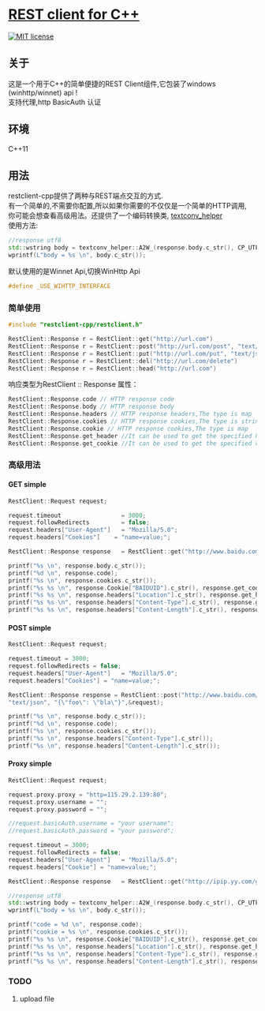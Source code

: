 # [REST client for C++](https://hpsocket.github.io/restclient-cpp/)
[![MIT license](https://img.shields.io/badge/license-MIT-blue.svg)](http://opensource.org/licenses/MIT)


## 关于
这是一个用于C++的简单便捷的REST Client组件,它包装了windows (winhttp/winnet) api !  
支持代理,http BasicAuth 认证

## 环境
C++11

## 用法
restclient-cpp提供了两种与REST端点交互的方式.  
有一个简单的,不需要你配置,所以如果你需要的不仅仅是一个简单的HTTP调用,  
你可能会想查看高级用法。还提供了一个编码转换类,  [textconv_helper](https://github.com/hpsocket/cpp_utils/blob/master/textconv_helper.hpp "Title")  
使用方法:
```cpp
//response utf8
std::wstring body = textconv_helper::A2W_(response.body.c_str(), CP_UTF8);
wprintf(L"body = %s \n", body.c_str());
```
默认使用的是Winnet Api,切换WinHttp Api
```cpp
#define _USE_WIHTTP_INTERFACE
```
### 简单使用

```cpp
#include "restclient-cpp/restclient.h"

RestClient::Response r = RestClient::get("http://url.com")
RestClient::Response r = RestClient::post("http://url.com/post", "text/json", "{\"foo\": \"bla\"}")
RestClient::Response r = RestClient::put("http://url.com/put", "text/json", "{\"foo\": \"bla\"}")
RestClient::Response r = RestClient::del("http://url.com/delete")
RestClient::Response r = RestClient::head("http://url.com")
```

响应类型为RestClient :: Response
属性：

```cpp
RestClient::Response.code // HTTP response code
RestClient::Response.body // HTTP response body
RestClient::Response.headers // HTTP response headers,The type is map
RestClient::Response.cookies // HTTP response cookies,The type is string
RestClient::Response.cookie // HTTP response cookies,The type is map
RestClient::Response.get_header //It can be used to get the specified header value
RestClient::Response.get_cookie //It can be used to get the specified cookie value
```

### 高级用法

#### GET simple
```cpp
RestClient::Request request;

request.timeout     	        = 3000;
request.followRedirects     	= false;
request.headers["User-Agent"]	= "Mozilla/5.0";
request.headers["Cookies"]	  = "name=value;";

RestClient::Response response	= RestClient::get("http://www.baidu.com", &request);

printf("%s \n", response.body.c_str());
printf("%d \n", response.code);
printf("%s \n", response.cookies.c_str());
printf("%s %s \n", response.Cookie["BAIDUID"].c_str(), response.get_cookie("BAIDUID").c_str());
printf("%s %s \n", response.headers["Location"].c_str(), response.get_header("Location").c_str());
printf("%s %s \n", response.headers["Content-Type"].c_str(), response.get_header("Content-Type").c_str());
printf("%s %s \n", response.headers["Content-Length"].c_str(), response.get_header("Content-Length").c_str());
```

#### POST simple
```cpp
RestClient::Request request;

request.timeout	= 3000;
request.followRedirects	= false;
request.headers["User-Agent"]	= "Mozilla/5.0";
request.headers["Cookies"] = "name=value;";

RestClient::Response response = RestClient::post("http://www.baidu.com/post.php",
"text/json", "{\"foo\": \"bla\"}",&request);

printf("%s \n", response.body.c_str());
printf("%d \n", response.code);
printf("%s \n", response.cookies.c_str());
printf("%s \n", response.headers["Content-Type"].c_str());
printf("%s \n", response.headers["Content-Length"].c_str());
```

#### Proxy simple

```cpp
RestClient::Request request;

request.proxy.proxy = "http=115.29.2.139:80";
request.proxy.username = "";
request.proxy.password = "";

//request.basicAuth.username = "your username";
//request.basicAuth.password = "your password";

request.timeout	= 3000;
request.followRedirects	= false;
request.headers["User-Agent"]	= "Mozilla/5.0";
request.headers["Cookie"] = "name=value;";

RestClient::Response response	= RestClient::get("http://ipip.yy.com/get_ip_info.php", &request);

//response utf8
std::wstring body = textconv_helper::A2W_(response.body.c_str(), CP_UTF8);
wprintf(L"body = %s \n", body.c_str());

printf("code = %d \n", response.code);
printf("cookie = %s \n", response.cookies.c_str());
printf("%s %s \n", response.Cookie["BAIDUID"].c_str(), response.get_cookie("BAIDUID").c_str());
printf("%s %s \n", response.headers["Location"].c_str(), response.get_header("Location").c_str());
printf("%s %s \n", response.headers["Content-Type"].c_str(), response.get_header("Content-Type").c_str());
printf("%s %s \n", response.headers["Content-Length"].c_str(), response.get_header("Content-Length").c_str());

```

### TODO
1.  upload file
